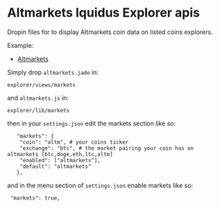 Altmarkets Iquidus Explorer apis
================
 Dropin files for to display Altmarkets coin data on listed coins explorers.
 
 Example:
 
 *  [Altmarkets](http://altmarketscoin.xyz/markets/altmarkets)
 
Simply drop `altmarkets.jade` in:

    explorer/views/markets

and `altmarkets.js` in:

    explorer/lib/markets


then in your `settings.json` edit the markets section like so:


       "markets": {
        "coin": "altm", # your coins ticker
        "exchange": "btc", # the market pairing your coin has on altmarkets [btc,doge,eth,ltc,altm]
        "enabled": ["altmarkets"], 
        "default": "altmarkets"
       },
       
and in the menu section of `settings.json` enable markets like so:

     "markets": true,
     



